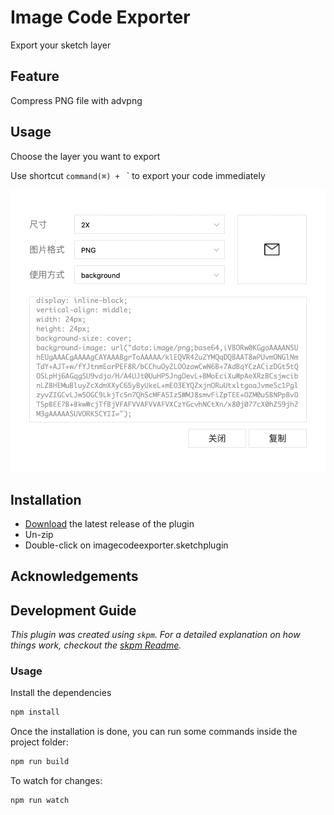# Image Code Exporter
Export your sketch layer


## Feature

Compress PNG file with advpng

## Usage
Choose the layer you want to export

Use shortcut `command(⌘) + ` ` to export your code immediately

![UI](/doc/img/main.png)
## Installation

- [Download](../../releases/latest/download/imagecodeexporter.sketchplugin.zip) the latest release of the plugin
- Un-zip
- Double-click on imagecodeexporter.sketchplugin

## Acknowledgements




## Development Guide

_This plugin was created using `skpm`. For a detailed explanation on how things work, checkout the [skpm Readme](https://github.com/skpm/skpm/blob/master/README.md)._

### Usage

Install the dependencies

```bash
npm install
```

Once the installation is done, you can run some commands inside the project folder:

```bash
npm run build
```

To watch for changes:

```bash
npm run watch
```

